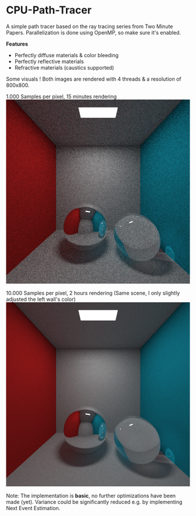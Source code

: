 # CPU-Path-Tracer

A simple path tracer based on the ray tracing series from Two Minute Papers.
Parallelization is done using OpenMP, so make sure it's enabled.

**Features**
- Perfectly diffuse materials & color bleeding
- Perfectly reflective materials
- Refractive materials (caustics supported)

Some visuals ! Both images are rendered with 4 threads & a resolution of 800x800.

1.000 Samples per pixel, 15 minutes rendering
![alt text](https://raw.githubusercontent.com/GoGreenOrDieTryin/CPU-Path-Tracer/master/Media/ray_1000spp_15min.png)

10.000 Samples per pixel, 2 hours rendering (Same scene, I only slightly adjusted the left wall's color)
![alt text](https://raw.githubusercontent.com/GoGreenOrDieTryin/CPU-Path-Tracer/master/Media/ray_10000spp_2h.png)

Note: The implementation is **basic**, no further optimizations have been made (yet).
      Variance could be significantly reduced e.g. by implementing Next Event Estimation.
